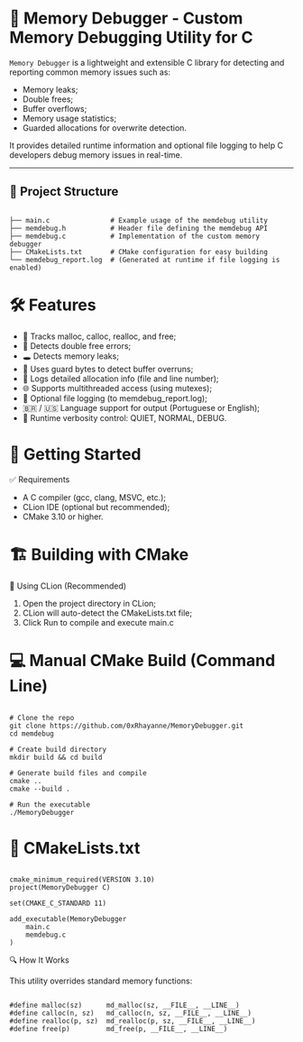 # 🧠 Memory Debugger - Custom Memory Debugging Utility for C

`Memory Debugger` is a lightweight and extensible C library for detecting and reporting common memory issues such as:

- Memory leaks;
- Double frees;
- Buffer overflows;
- Memory usage statistics;
- Guarded allocations for overwrite detection.

It provides detailed runtime information and optional file logging to help C developers debug memory issues in real-time.

---

## 📁 Project Structure

```plaintext

├── main.c               # Example usage of the memdebug utility
├── memdebug.h           # Header file defining the memdebug API
├── memdebug.c           # Implementation of the custom memory debugger
├── CMakeLists.txt       # CMake configuration for easy building
└── memdebug_report.log  # (Generated at runtime if file logging is enabled)

```
# 🛠️ Features

- 🧠 Tracks malloc, calloc, realloc, and free;
- 🛑 Detects double free errors;
- 🕳️ Detects memory leaks;
- 🧱 Uses guard bytes to detect buffer overruns;
- 🧾 Logs detailed allocation info (file and line number);
- 🌐 Supports multithreaded access (using mutexes);
- 📄 Optional file logging (to memdebug_report.log);
- 🇧🇷 / 🇺🇸 Language support for output (Portuguese or English);
- 🧪 Runtime verbosity control: QUIET, NORMAL, DEBUG.

# 🚀 Getting Started

✅ Requirements

- A C compiler (gcc, clang, MSVC, etc.);
- CLion IDE (optional but recommended);
- CMake 3.10 or higher.

# 🏗️ Building with CMake

🔧 Using CLion (Recommended)

1. Open the project directory in CLion;
2. CLion will auto-detect the CMakeLists.txt file;
3. Click Run to compile and execute main.c

# 💻 Manual CMake Build (Command Line)

```plaintext

# Clone the repo
git clone https://github.com/0xRhayanne/MemoryDebugger.git
cd memdebug

# Create build directory
mkdir build && cd build

# Generate build files and compile
cmake ..
cmake --build .

# Run the executable
./MemoryDebugger

```
# 📄 CMakeLists.txt

```plaintext

cmake_minimum_required(VERSION 3.10)
project(MemoryDebugger C)

set(CMAKE_C_STANDARD 11)

add_executable(MemoryDebugger
    main.c
    memdebug.c
)

```
🔍 How It Works

This utility overrides standard memory functions:

```plaintext

#define malloc(sz)      md_malloc(sz, __FILE__, __LINE__)
#define calloc(n, sz)   md_calloc(n, sz, __FILE__, __LINE__)
#define realloc(p, sz)  md_realloc(p, sz, __FILE__, __LINE__)
#define free(p)         md_free(p, __FILE__, __LINE__)

```
